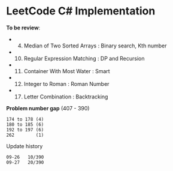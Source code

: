 LeetCode C# Implementation
=====================================

**To be review**:
- 004. Median of Two Sorted Arrays : Binary search, Kth number
- 010. Regular Expression Matching : DP and Recursion
- 011. Container With Most Water   : Smart
- 012. Integer to Roman            : Roman Number
- 017. Letter Combination          : Backtracking

**Problem number gap** (407 - 390)
    
    174 to 178 (4)
    180 to 185 (6) 
    192 to 197 (6)
    262        (1)

Update history

    09-26   10/390
    09-27   20/390
